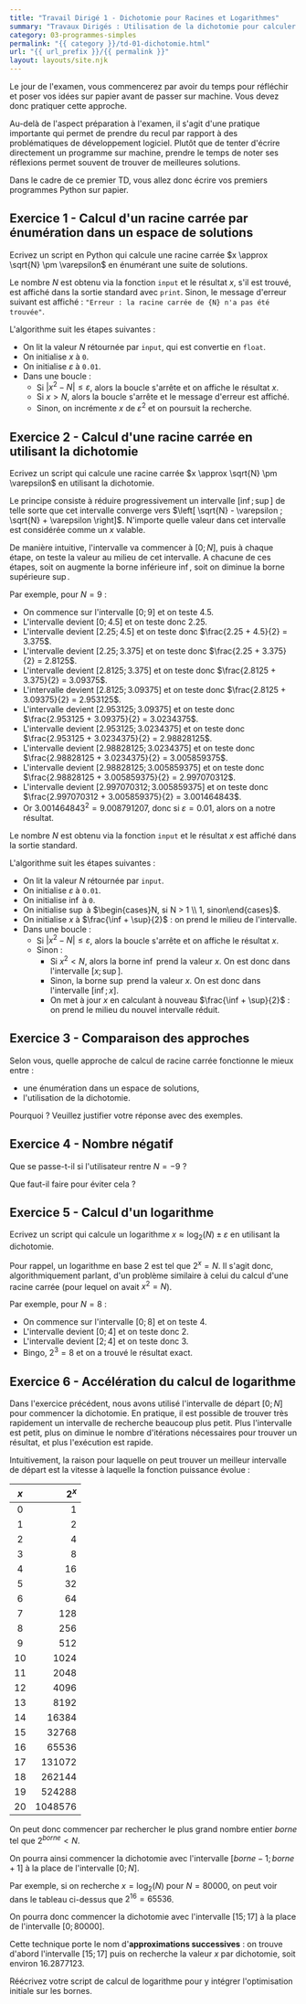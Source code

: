 ```yaml
---
title: "Travail Dirigé 1 - Dichotomie pour Racines et Logarithmes"
summary: "Travaux Dirigés : Utilisation de la dichotomie pour calculer des racines et des logarithmes."
category: 03-programmes-simples
permalink: "{{ category }}/td-01-dichotomie.html"
url: "{{ url_prefix }}/{{ permalink }}"
layout: layouts/site.njk
---
```


Le jour de l'examen, vous commencerez par avoir du temps pour réfléchir et poser vos idées sur papier avant de passer sur machine. Vous devez donc pratiquer cette approche.

Au-delà de l'aspect préparation à l'examen, il s'agit d'une pratique importante qui permet de prendre du recul par rapport à des problématiques de développement logiciel. Plutôt que de tenter d'écrire directement un programme sur machine, prendre le temps de noter ses réflexions permet souvent de trouver de meilleures solutions.

Dans le cadre de ce premier TD, vous allez donc écrire vos premiers programmes Python sur papier.

## Exercice 1 - Calcul d'un racine carrée par énumération dans un espace de solutions

Ecrivez un script en Python qui calcule une racine carrée $x \approx \sqrt{N} \pm \varepsilon$ en énumérant une suite de solutions.

Le nombre $N$ est obtenu via la fonction `input` et le résultat $x$, s'il est trouvé, est affiché dans la sortie standard avec `print`. Sinon, le message d'erreur suivant est affiché : `"Erreur : la racine carrée de {N} n'a pas été trouvée"`.

L'algorithme suit les étapes suivantes :
* On lit la valeur $N$ rétournée par `input`, qui est convertie en `float`.
* On initialise $x$ à `0`.
* On initialise $\varepsilon$ à `0.01`.
* Dans une boucle :
    * Si $\left| x^2 - N \right| \leq \varepsilon$, alors la boucle s'arrête et on affiche le résultat $x$.
    * Si $x > N$, alors la boucle s'arrête et le message d'erreur est affiché.
    * Sinon, on incrémente $x$ de $\varepsilon ^ 2$ et on poursuit la recherche.

## Exercice 2 - Calcul d'une racine carrée en utilisant la dichotomie

Ecrivez un script qui calcule une racine carrée $x \approx \sqrt{N} \pm \varepsilon$ en utilisant la dichotomie.

Le principe consiste à réduire progressivement un intervalle $\left[ \inf ; \sup \right]$ de telle sorte que cet intervalle converge vers $\left[ \sqrt{N} - \varepsilon ; \sqrt{N} + \varepsilon \right]$. N'importe quelle valeur dans cet intervalle est considérée comme un $x$ valable.

De manière intuitive, l'intervalle va commencer à $[0 ; N]$, puis à chaque étape, on teste la valeur au milieu de cet intervalle. A chacune de ces étapes, soit on augmente la borne inférieure $\inf$, soit on diminue la borne supérieure $\sup$.

Par exemple, pour $N = 9$ :
* On commence sur l'intervalle $[0 ; 9]$ et on teste $4.5$.
* L'intervalle devient $[0 ; 4.5]$ et on teste donc $2.25$.
* L'intervalle devient $[2.25 ; 4.5]$ et on teste donc $\frac{2.25 + 4.5}{2} = 3.375$.
* L'intervalle devient $[2.25 ; 3.375]$ et on teste donc $\frac{2.25 + 3.375}{2} = 2.8125$.
* L'intervalle devient $[2.8125 ; 3.375]$ et on teste donc $\frac{2.8125 + 3.375}{2} = 3.09375$.
* L'intervalle devient $[2.8125 ; 3.09375]$ et on teste donc $\frac{2.8125 + 3.09375}{2} = 2.953125$.
* L'intervalle devient $[2.953125 ; 3.09375]$ et on teste donc $\frac{2.953125 + 3.09375}{2} = 3.0234375$.
* L'intervalle devient $[2.953125 ; 3.0234375]$ et on teste donc $\frac{2.953125 + 3.0234375}{2} = 2.98828125$.
* L'intervalle devient $[2.98828125 ; 3.0234375]$ et on teste donc $\frac{2.98828125 + 3.0234375}{2} = 3.005859375$.
* L'intervalle devient $[2.98828125 ; 3.005859375]$ et on teste donc $\frac{2.98828125 + 3.005859375}{2} = 2.997070312$.
* L'intervalle devient $[2.997070312 ; 3.005859375]$ et on teste donc $\frac{2.997070312 + 3.005859375}{2} = 3.001464843$.
* Or $3.001464843^2 = 9.008791207$, donc si $\varepsilon = 0.01$, alors on a notre résultat.

Le nombre $N$ est obtenu via la fonction `input` et le résultat $x$ est affiché dans la sortie standard.

L'algorithme suit les étapes suivantes :
* On lit la valeur $N$ rétournée par `input`.
* On initialise $\varepsilon$ à `0.01`.
* On initialise $\inf$ à `0`.
* On initialise $\sup$ à $\begin{cases}N, si N > 1 \\ 1, sinon\end{cases}$.
* On initialise $x$ à $\frac{\inf + \sup}{2}$ : on prend le milieu de l'intervalle.
* Dans une boucle :
    * Si $\left| x^2 - N \right| \leq \varepsilon$, alors la boucle s'arrête et on affiche le résultat $x$.
    * Sinon :
        * Si $x^2 < N$, alors la borne $\inf$ prend la valeur $x$. On est donc dans l'intervalle $[x ; \sup]$.
        * Sinon, la borne $\sup$ prend la valeur $x$. On est donc dans l'intervalle $[\inf ; x]$.
        * On met à jour $x$ en calculant à nouveau $\frac{\inf + \sup}{2}$ : on prend le milieu du nouvel intervalle réduit.

## Exercice 3 - Comparaison des approches

Selon vous, quelle approche de calcul de racine carrée fonctionne le mieux entre :
* une énumération dans un espace de solutions,
* l'utilisation de la dichotomie.

Pourquoi ? Veuillez justifier votre réponse avec des exemples.

## Exercice 4 - Nombre négatif

Que se passe-t-il si l'utilisateur rentre $N = -9$ ?

Que faut-il faire pour éviter cela ?

## Exercice 5 - Calcul d'un logarithme

Ecrivez un script qui calcule un logarithme $x \approx \log_2(N) \pm \varepsilon$ en utilisant la dichotomie.

Pour rappel, un logarithme en base 2 est tel que $2^x = N$. Il s'agit donc, algorithmiquement parlant, d'un problème similaire à celui du calcul d'une racine carrée (pour lequel on avait $x^2 = N$).

Par exemple, pour $N = 8$ :
* On commence sur l'intervalle $[0 ; 8]$ et on teste $4$.
* L'intervalle devient $[0 ; 4]$ et on teste donc $2$.
* L'intervalle devient $[2 ; 4]$ et on teste donc $3$.
* Bingo, $2^3 = 8$ et on a trouvé le résultat exact.

## Exercice 6 - Accélération du calcul de logarithme

Dans l'exercice précédent, nous avons utilisé l'intervalle de départ $[0 ; N]$ pour commencer la dichotomie. En pratique, il est possible de trouver très rapidement un intervalle de recherche beaucoup plus petit. Plus l'intervalle est petit, plus on diminue le nombre d'itérations nécessaires pour trouver un résultat, et plus l'exécution est rapide.

Intuitivement, la raison pour laquelle on peut trouver un meilleur intervalle de départ est la vitesse à laquelle la fonction puissance évolue :

 $x$  |  $2^x$
:----:|--------:
  0	  |       1
  1	  |       2
  2	  |       4
  3	  |       8
  4	  |      16
  5	  |      32
  6	  |      64
  7	  |     128
  8	  |     256
  9	  |     512
 10	  |    1024
 11   |    2048
 12   |    4096
 13   |    8192
 14   |   16384
 15   |   32768
 16   |   65536
 17   |  131072
 18   |  262144
 19   |  524288
 20   | 1048576

On peut donc commencer par rechercher le plus grand nombre entier $borne$ tel que $2^{borne} < N$.

On pourra ainsi commencer la dichotomie avec l'intervalle $[borne - 1 ; borne + 1]$ à la place de l'intervalle $[0 ; N]$.

Par exemple, si on recherche $x = \log_2(N)$ pour $N = 80000$, on peut voir dans le tableau ci-dessus que  $2^{16} = 65536$.

On pourra donc commencer la dichotomie avec l'intervalle $[15 ; 17]$ à la place de l'intervalle $[0 ; 80000]$.

Cette technique porte le nom d'**approximations successives** : on trouve d'abord l'intervalle $[15 ; 17]$ puis on recherche la valeur $x$ par dichotomie, soit environ $16.2877123$.

Réécrivez votre script de calcul de logarithme pour y intégrer l'optimisation initiale sur les bornes.
